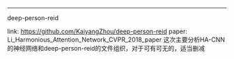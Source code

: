 ---
deep-person-reid

link: https://github.com/KaiyangZhou/deep-person-reid
paper: Li_Harmonious_Attention_Network_CVPR_2018_paper
这次主要分析HA-CNN的神经网络和deep-person-reid的文件组织，对于可有可无的，适当删减
